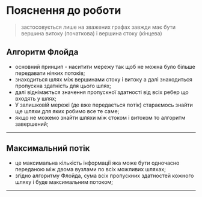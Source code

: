 # Пояснення до роботи
> застосовується лише на зважених графах
> завжди має бути вершина витоку (початкова) і вершина стоку (кінцева)

## Алгоритм Флойда
- основний принцип - наситити мережу так щоб не можна було більше передавати ніяких потоків;
- знаходиться шлях між вершинами стоку і витоку а далі знаходиться пропускна здатність для цього шлях;
- далі віднімається значення пропускної здатності від всіх ребер що входять у шлях;
- У залишковій мережі (де вже передається потік) стараємось знайти ще шляхи для яких робимо все те саме;
- якщо не можемо знайти шляхи між стоком і витоком то алгоритм завершений;
---

## Максимальний потік
- це максимальна кількість інформації яка може бути одночасно переданою між двома вузлами по всіх можливих шляхах;
- згідно алгоритму Флойда, сума всіх пропускних здатностей кожного шляху і буде максимальним потоком;
---